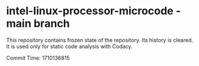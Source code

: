 # intel-linux-processor-microcode - main branch

This repository contains frozen state of the repository.
Its history is cleared. It is used only for static code
analysis with Codacy.

Commit Time: 1710136815